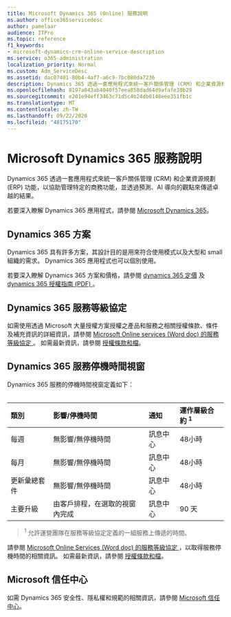 ```yaml
---
title: Microsoft Dynamics 365 (Online) 服務說明
ms.author: office365servicedesc
author: pamelaar
audience: ITPro
ms.topic: reference
f1_keywords:
- microsoft-dynamics-crm-online-service-description
ms.service: o365-administration
localization_priority: Normal
ms.custom: Adm_ServiceDesc
ms.assetid: dac07401-80b4-4af7-a6c9-7bc080da7236
description: Dynamics 365 透過一套應用程式來統一客戶關係管理 (CRM) 和企業資源規劃 (ERP) 功能，以協助管理商務職能，並提供良好的結果。
ms.openlocfilehash: 8197a043ab4040f57eea858dad64d9afafe38b29
ms.sourcegitcommit: e201e94eff3463c71d5c4b24db0148eee351fb1c
ms.translationtype: MT
ms.contentlocale: zh-TW
ms.lasthandoff: 09/22/2020
ms.locfileid: "48175170"
---
```

# <a name="microsoft-dynamics-365-service-description"></a>Microsoft Dynamics 365 服務說明 

Dynamics 365 透過一套應用程式來統一客戶關係管理 (CRM) 和企業資源規劃 (ERP) 功能，以協助管理特定的商務功能，並透過預測、AI 導向的觀點來傳遞卓越的結果。

若要深入瞭解 Dynamics 365 應用程式，請參閱 [Microsoft Dynamics 365](https://dynamics.microsoft.com)。
  
## <a name="dynamics-365-plans"></a>Dynamics 365 方案

Dynamics 365 具有許多方案，其設計目的是用來符合使用模式以及大型和 small 組織的需求。 Dynamics 365 應用程式也可以個別使用。

若要深入瞭解 Dynamics 365 方案和價格，請參閱 [dynamics 365 定價](https://dynamics.microsoft.com/pricing) 及 [dynamics 365 授權指南 (PDF) ](https://go.microsoft.com/fwlink/?LinkId=866544)。
  
## <a name="dynamics-365-service-level-agreement"></a>Dynamics 365 服務等級協定

如需使用透過 Microsoft 大量授權方案授權之產品和服務之相關授權條款、條件及補充資訊的詳細資訊，請參閱 [Microsoft Online services (Word doc) 的服務等級協定 ](https://www.microsoftvolumelicensing.com/Downloader.aspx?DocumentId=17583)。 如需最新資訊，請參閱 [授權條款和檔](https://go.microsoft.com/fwlink/?linkid=272026)。
  
## <a name="dynamics-365-service-downtime-windows"></a>Dynamics 365 服務停機時間視窗

Dynamics 365 服務的停機時間視窗定義如下：<br><br>
  
| 類別 | 影響/停機時間 | 通知 | 運作層級合約 <sup>1</sup>|
|:-----|:-----|:-----|:-----|
|每週  <br/> |無影響/無停機時間  <br/> |訊息中心  <br/> |48小時  <br/> |
|每月  <br/> |無影響/無停機時間  <br/> |訊息中心  <br/> |48小時  <br/> |
|更新彙總套件  <br/> |無影響/無停機時間  <br/> |訊息中心  <br/> |48小時  <br/> |
|主要升級  <br/> |由客戶排程，在選取的視窗內完成  <br/> |訊息中心  <br/> |90 天  <br/> |

> <sup>1</sup> 允許運營團隊在服務等級協定定義的一組服務上傳遞的時間。 <br/>

請參閱 [Microsoft Online Services (Word doc) 的服務等級協定 ](https://www.microsoftvolumelicensing.com/Downloader.aspx?DocumentId=17583) ，以取得服務停機時間的相關資訊。 如需最新資訊，請參閱 [授權條款和檔](https://go.microsoft.com/fwlink/?linkid=272026)。 
  
## <a name="microsoft-trust-center"></a>Microsoft 信任中心

如需 Dynamics 365 安全性、隱私權和規範的相關資訊，請參閱 [Microsoft 信任中心](https://www.microsoft.com/trust-center/product-overview)。
  
